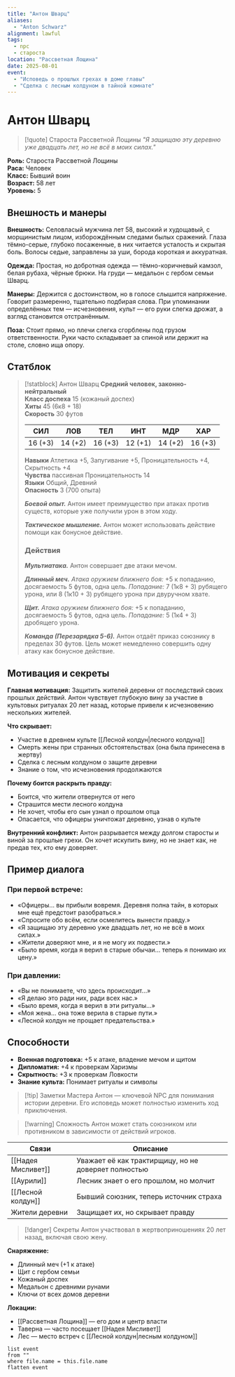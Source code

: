 ```yaml
---
title: "Антон Шварц"
aliases:
  - "Anton Schwarz"
alignment: lawful
tags:
  - npc
  - староста
location: "Рассветная Лощина"
date: 2025-08-01
event:
  - "Исповедь о прошлых грехах в доме главы"
  - "Сделка с лесным колдуном в тайной комнате"
---
```


<div class="column-container">

<div class="column-left">

# Антон Шварц

> [!quote] Староста Рассветной Лощины
> *"Я защищаю эту деревню уже двадцать лет, но не всё в моих силах."*

**Роль:** Староста Рассветной Лощины  
**Раса:** Человек  
**Класс:** Бывший воин  
**Возраст:** 58 лет  
**Уровень:** 5  

## Внешность и манеры

**Внешность:** Селовласый мужчина лет 58, высокий и худощавый, с морщинистым лицом, изборождённым следами былых сражений. Глаза тёмно-серые, глубоко посаженные, в них читается усталость и скрытая боль. Волосы седые, заправлены за уши, борода короткая и аккуратная.

**Одежда:** Простая, но добротная одежда — тёмно-коричневый камзол, белая рубаха, чёрные брюки. На груди — медальон с гербом семьи Шварц.

**Манеры:** Держится с достоинством, но в голосе слышится напряжение. Говорит размеренно, тщательно подбирая слова. При упоминании определённых тем — исчезновения, культ — его руки слегка дрожат, а взгляд становится отстранённым.

**Поза:** Стоит прямо, но плечи слегка сгорблены под грузом ответственности. Руки часто складывает за спиной или держит на столе, словно ища опору.

## Статблок

> [!statblock] Антон Шварц
> **Средний человек, законно-нейтральный**  
> **Класс доспеха** 15 (кожаный доспех)  
> **Хиты** 45 (6к8 + 18)  
> **Скорость** 30 футов  
> 
> **СИЛ** | **ЛОВ** | **ТЕЛ** | **ИНТ** | **МДР** | **ХАР**
> :---:|:---:|:---:|:---:|:---:|:---:
> 16 (+3) | 14 (+2) | 16 (+3) | 12 (+1) | 14 (+2) | 16 (+3)
> 
> **Навыки** Атлетика +5, Запугивание +5, Проницательность +4, Скрытность +4  
> **Чувства** пассивная Проницательность 14  
> **Языки** Общий, Древний  
> **Опасность** 3 (700 опыта)
> 
> ***Боевой опыт.*** Антон имеет преимущество при атаках против существ, которые уже получили урон в этом ходу.
> 
> ***Тактическое мышление.*** Антон может использовать действие помощи как бонусное действие.
> 
> ### Действия
> ***Мультиатака.*** Антон совершает две атаки мечом.
> 
> ***Длинный меч.*** *Атака оружием ближнего боя:* +5 к попаданию, досягаемость 5 футов, одна цель. *Попадание:* 7 (1к8 + 3) рубящего урона, или 8 (1к10 + 3) рубящего урона при двуручном хвате.
> 
> ***Щит.*** *Атака оружием ближнего боя:* +5 к попаданию, досягаемость 5 футов, одна цель. *Попадание:* 5 (1к4 + 3) дробящего урона.
> 
> ***Команда (Перезарядка 5-6).*** Антон отдаёт приказ союзнику в пределах 30 футов. Цель может немедленно совершить одну атаку как бонусное действие.

## Мотивация и секреты

**Главная мотивация:** Защитить жителей деревни от последствий своих прошлых действий. Антон чувствует глубокую вину за участие в культовых ритуалах 20 лет назад, которые привели к исчезновению нескольких жителей.

**Что скрывает:**
- Участие в древнем культе [[Лесной колдун|лесного колдуна]]
- Смерть жены при странных обстоятельствах (она была принесена в жертву)
- Сделка с лесным колдуном о защите деревни
- Знание о том, что исчезновения продолжаются

**Почему боится раскрыть правду:**
- Боится, что жители отвернутся от него
- Страшится мести лесного колдуна
- Не хочет, чтобы его сын узнал о прошлом отца
- Опасается, что офицеры уничтожат деревню, узнав о культе

**Внутренний конфликт:** Антон разрывается между долгом старосты и виной за прошлые грехи. Он хочет искупить вину, но не знает как, не предав тех, кто ему доверяет.

## Пример диалога

### При первой встрече:
- «Офицеры… вы прибыли вовремя. Деревня полна тайн, в которых мне ещё предстоит разобраться.»
- «Спросите обо всём, если осмелитесь вынести правду.»
- «Я защищаю эту деревню уже двадцать лет, но не всё в моих силах.»
- «Жители доверяют мне, и я не могу их подвести.»
- «Было время, когда я верил в старые обычаи… теперь я понимаю их цену.»

### При давлении:
- «Вы не понимаете, что здесь происходит…»
- «Я делаю это ради них, ради всех нас.»
- «Было время, когда я верил в эти ритуалы…»
- «Моя жена… она тоже верила в старые пути.»
- «Лесной колдун не прощает предательства.»

## Способности

- **Военная подготовка:** +5 к атаке, владение мечом и щитом
- **Дипломатия:** +4 к проверкам Харизмы
- **Скрытность:** +3 к проверкам Ловкости
- **Знание культа:** Понимает ритуалы и символы

</div>

<div class="column-right">

> [!tip] Заметки Мастера
> Антон — ключевой NPC для понимания истории деревни. Его исповедь может полностью изменить ход приключения.

> [!warning] Сложность
> Антон может стать союзником или противником в зависимости от действий игроков.

| Связи | Описание |
|-------|----------|
| [[Надея Мисливет]] | Уважает её как трактирщицу, но не доверяет полностью |
| [[Аурили]] | Лесник знает о его прошлом, но молчит |
| [[Лесной колдун]] | Бывший союзник, теперь источник страха |
| Жители деревни | Защищает их, но скрывает правду |

> [!danger] Секреты
> Антон участвовал в жертвоприношениях 20 лет назад, включая свою жену.

**Снаряжение:**
- Длинный меч (+1 к атаке)
- Щит с гербом семьи
- Кожаный доспех
- Медальон с древними рунами
- Ключи от всех домов деревни

**Локации:**
- [[Рассветная Лощина]] — его дом и центр власти
- Таверна — часто посещает [[Надея Мисливет]]
- Лес — место встреч с [[Лесной колдун|лесным колдуном]]

```dataview
list event
from ""
where file.name = this.file.name
flatten event
```

</div>

</div>

 